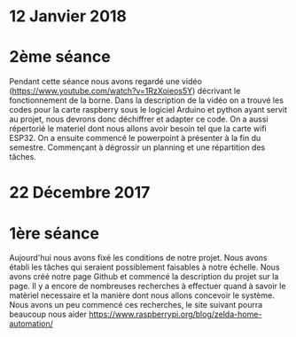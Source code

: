 # 12 Janvier 2018
# 2ème séance

Pendant cette séance nous avons regardé une vidéo (https://www.youtube.com/watch?v=1RzXoieos5Y) décrivant le fonctionnement de la borne. Dans la description de la vidéo on a trouvé les codes pour la carte raspberry sous le logiciel Arduino et python ayant servit au projet, nous devrons donc déchiffrer et adapter ce code. On a aussi répertorié le materiel dont nous allons avoir besoin tel que la carte wifi ESP32.
On a ensuite commencé le powerpoint à présenter à la fin du semestre. Commençant à dégrossir un planning et une répartition des tâches.


# 22 Décembre 2017 
# 1ère séance

Aujourd'hui nous avons fixé les conditions de notre projet. Nous avons établi les tâches qui seraient possiblement
faisables à notre échelle.
Nous avons créé notre page Github et commencé la description du projet sur la page.
Il y a encore de nombreuses recherches à effectuer quand à savoir le matèriel necessaire et la manière dont nous allons 
concevoir le système. Nous avons un peu commencé ces recherches, le site suivant pourra beaucoup nous aider 
https://www.raspberrypi.org/blog/zelda-home-automation/
